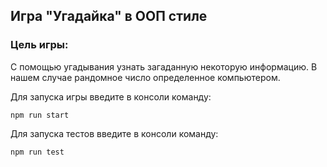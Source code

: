 ## Игра "Угадайка" в ООП стиле

### Цель игры:

С помощью угадывания узнать загаданную некоторую информацию. В нашем случае рандомное число определенное компьютером.

Для запуска игры введите в конcоли команду:

```
npm run start
```

Для запуска тестов введите в конcоли команду:

```
npm run test
```
